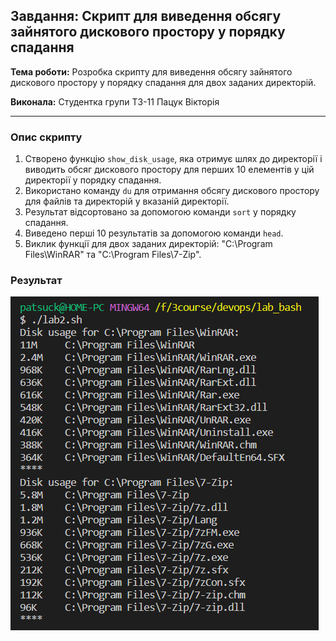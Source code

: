 ## Завдання: Скрипт для виведення обсягу зайнятого дискового простору у порядку спадання

**Тема роботи:** Розробка скрипту для виведення обсягу зайнятого дискового простору у порядку спадання для двох заданих директорій.

**Виконала:** 
Студентка групи ТЗ-11 Пацук Вікторія

---

### Опис скрипту

1. Створено функцію `show_disk_usage`, яка отримує шлях до директорії і виводить обсяг дискового простору для перших 10 елементів у цій директорії у порядку спадання.
2. Використано команду `du` для отримання обсягу дискового простору для файлів та директорій у вказаній директорії.
3. Результат відсортовано за допомогою команди `sort` у порядку спадання.
4. Виведено перші 10 результатів за допомогою команди `head`.
5. Виклик функції для двох заданих директорій: "C:\Program Files\WinRAR" та "C:\Program Files\7-Zip".


### Результат
![Image alt](https://github.com/pavidao/DevOps_2024_Patsuk_TZ-11/blob/main/Task_2/Part_2/photo_2024-03-11_00-30-18.jpg)
